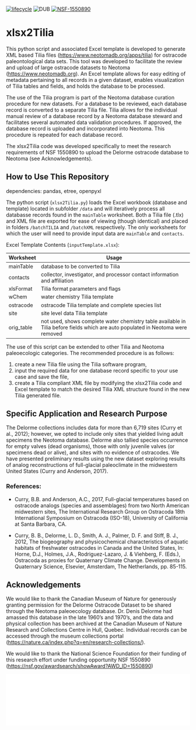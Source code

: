 <!-- badges: start -->

[![lifecycle](https://img.shields.io/badge/lifecycle-stable-green.svg)](https://www.tidyverse.org/lifecycle/#stable) ![DUB](https://img.shields.io/dub/l/vibe-d.svg) [![NSF-1550890](https://img.shields.io/badge/NSF-1550890-blue.svg)](https://nsf.gov/awardsearch/showAward?AWD_ID=1550890)

<!-- badges: end -->

# xlsx2Tilia

This python script and associated Excel template is developed to generate XML based Tilia files (https://www.neotomadb.org/apps/tilia) for ostracode paleontological data sets.  This tool was developed to facilitate the review and upload of large ostracode datasets to Neotoma (https://www.neotomadb.org).  An Excel template allows for easy editing of metadata pertaining to all records in a given dataset, enables visualization of Tilia tables and fields, and holds the database to be processed.

The use of the Tilia program is part of the Neotoma database curation procedure for new datasets.  For a database to be reviewed, each database record is converted to a separate Tilia file.  Tilia allows for the individual manual review of a database record by a Neotoma database steward and facilitates several automated data validation procedures.  If approved, the database record is uploaded and incorporated into Neotoma.  This procedure is repeated for each database record.

The xlsx2Tilia code was developed specifically to meet the research requirements of NSF 1550890 to upload the Delorme ostracode database to Neotoma (see Acknowledgements).

## How to Use This Repository

dependencies: pandas, etree, openpyxl

The python script (`xlsx2Tilia.py`) loads the Excel workbook (database and template) located in subfolder `/data` and will iteratively process all databasse records found in the `mainTable` worksheet.  Both a Tilia file (.tlx) and XML file are exported for ease of viewing (though identical) and placed in folders `/batchTILIA` and `/batchXML` respectively.  The only worksheets for which the user will need to provide input data are `mainTable` and `contacts`.  


Excel Template Contents (`inputTemplate.xlsx`):


| Worksheet | Usage |
| ---| ---|
| mainTable | database to be converted to Tilia |
| contacts  | collector, investigator, and processor contact information and affiliation|
| xlsFormat | Tilia format parameters and flags |
| wChem     | water chemistry Tilia template |
| ostracode | ostracode Tilia template and complete species list |
| site      | site level data Tilia template |
| orig_table| not used, shows complete water chemistry table available in Tilia before fields which are auto populated in Neotoma were removed |


The use of this script can be extended to other Tilia and Neotoma paleoecologic categories. The recommended procedure is as follows: 
1. create a new Tilia file using the Tilia software program, 
2. input the required data for one database record specific to your use case and save the file,
3. create a Tilia compliant XML file by modifying the xlsx2Tilia code and Excel template to match the desired Tilia XML structure found in the new Tilia generated file.  

## Specific Application and Research Purpose

The Delorme collections includes data for more than 6,719 sites (Curry et al., 2012); however, we opted to include only sites that yielded living adult specimens the Neotoma database.  Delorme also tallied species occurrence for empty valves (dead organisms), those with only juvenile valves (or specimens dead or alive), and sites with no evidence of ostracodes.  We have presented preliminary results using the new dataset exploring results of analog reconstructions of full-glacial paleoclimate in the midwestern United States (Curry and Anderson, 2017).

### References:

* Curry, B.B. and Anderson, A.C., 2017, Full-glacial temperatures based on ostracode analogs (species and assemblages) from two North American midwestern sites, The International Research Group on Ostracoda 18th International Symposium on Ostracoda (ISO-18), University of California at Santa Barbara, CA.

* Curry, B. B., Delorme, L. D., Smith, A. J., Palmer, D. F. and Stiff, B. J., 2012, The biogeography and physicochemical characteristics of aquatic habitats of freshwater ostracodes in Canada and the United States, In: Horne, D.J., Holmes, J.A., Rodriguez-Lazaro, J. & Viehberg, F. (Eds.), Ostracoda as proxies for Quaternary Climate Change. Developments in Quaternary Science, Elsevier, Amsterdam, The Netherlands, pp. 85-115.

## Acknowledgements

We would like to thank the Canadian Museum of Nature for generously granting permission for the Delorme Ostracode Dataset to be shared through the Neotoma paleoecology database.  Dr. Denis Delorme had amassed this database in the late 1960’s and 1970’s, and the data and physical collection has been archived at the Canadian Museum of Nature Research and Collections Centre in Hull, Quebec.  Individual records can be accessed through the museum collections portal (https://nature.ca/index.php?q=en/research-collections/).  

We would like to thank the National Science Foundation for their funding of this research effort under funding opportunity NSF 1550890 (https://nsf.gov/awardsearch/showAward?AWD_ID=1550890)

![footer images Neotoma NSF and EarthCube](images/footer_logos.svg)
